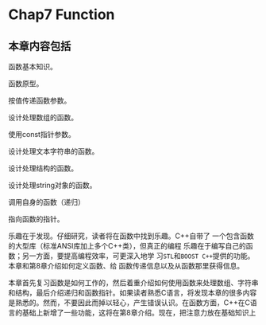 # Chap7 Function

## 本章内容包括

函数基本知识。

函数原型。

按值传递函数参数。

设计处理数组的函数。

使用const指针参数。

设计处理文本字符串的函数。

设计处理结构的函数。

设计处理string对象的函数。

调用自身的函数（递归）

指向函数的指针。

乐趣在于发现。仔细研究，读者将在函数中找到乐趣。C++自带了
一个包含函数的大型库（标准ANSI库加上多个C++类），但真正的编程
乐趣在于编写自己的函数；另一方面，要提高编程效率，可更深入地学
习`STL`和`BOOST C++`提供的功能。本章和第8章介绍如何定义函数、给
函数传递信息以及从函数那里获得信息。

本章首先复习函数是如何工作的，然后着重介绍如何使用函数来处理数组、字符串和结构，最后介绍递归和函数指针。如果读者熟悉C语言，将发现本章的很多内容是熟悉的。然而，不要因此而掉以轻心，产生错误认识。在函数方面，C++在C语言的基础上新增了一些功能，这将在第8章介绍。现在，把注意力放在基础知识上